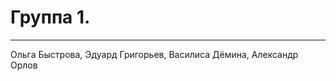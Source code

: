 # Группа 1. 


_________________
Ольга Быстрова,
Эдуард Григорьев,
Василиса Дёмина,
Александр Орлов

